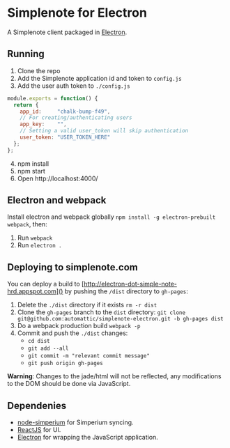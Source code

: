 # Simplenote for Electron

A Simplenote client packaged in [Electron](http://electron.atom.io).

## Running

1. Clone the repo
2. Add the Simplenote application id and token to `config.js`
3. Add the user auth token to `./config.js`

```js
module.exports = function() {
  return {
    app_id:     "chalk-bump-f49",
    // For creating/authenticating users
    app_key:    "",
    // Setting a valid user_token will skip authentication
    user_token: "USER_TOKEN_HERE"
  };
};
```

4. npm install
5. npm start
6. Open http://localhost:4000/

## Electron and webpack

Install electron and webpack globally `npm install -g electron-prebuilt webpack`, then:

1. Run `webpack`
2. Run `electron .`

## Deploying to simplenote.com

You can deploy a build to [http://electron-dot-simple-note-hrd.appspot.com]() by pushing the `/dist` directory to `gh-pages`:

1. Delete the `./dist` directory if it exists `rm -r dist`
2. Clone the `gh-pages` branch to the `dist` directory: `git clone git@github.com:automattic/simplenote-electron.git -b gh-pages dist`
3. Do a webpack production build `webpack -p`
4. Commit and push the `./dist` changes:
    - `cd dist`
    - `git add --all`
    - `git commit -m "relevant commit message"`
    - `git push origin gh-pages`

**Warning**: Changes to the jade/html will not be reflected, any modifications to the DOM should be done via JavaScript.


## Dependenies

- [node-simperium](https://github.com/automattic/node-simperium) for Simperium syncing.
- [ReactJS](https://facebook.github.io/react/) for UI.
- [Electron](http://electron.atom.io) for wrapping the JavaScript application.
